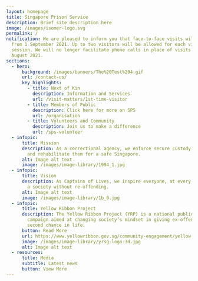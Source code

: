 ```yaml
---
layout: homepage
title: Singapore Prison Service
description: Brief site description here
image: /images/isomer-logo.svg
permalink: /
notification: We are pleased to inform you that face-to-face visits will resume
  from 1 September 2021. Up to two visitors will be allowed for each visit
  session. We will no longer facilitate phone calls in place of visits after 31
  August 2021.
sections:
  - hero:
      background: /images/banners/The%20Test%204.gif
      url: /contact-us/
      key_highlights:
        - title: Next of Kin
          description: Information and Services
          url: /visit-matters/1st-time-visitor
        - title: Members of Public
          description: Click here for more on SPS
          url: /organisation
        - title: Volunteers and Community
          description: Join us to make a difference
          url: /sps-volunteer
  - infopic:
      title: Mission
      description: As a correctional agency, we enforce secure custody of offenders
        and rehabilitate them for a safe Singapore.
      alt: Image alt text
      image: /images/image-library/1994_1.jpg
  - infopic:
      title: Vision
      description: As Captains of Lives, we inspire everyone, at every chance, towards
        a society without re-offending.
      alt: Image alt text
      image: /images/image-library/1b_0.jpg
  - infopic:
      title: Yellow Ribbon Project
      description: The Yellow Ribbon Project (YRP) is a national public engagement
        campaign aimed at changing society’s mindset in giving ex-offenders a
        second chance in life.
      button: Read More
      url: https://www.yellowribbon.gov.sg/community-engagement/yellow-ribbon-project
      image: /images/image-library/yrsg-logo-3d.jpg
      alt: Image alt text
  - resources:
      title: Media
      subtitle: Latest news
      button: View More
---
```

